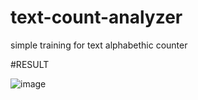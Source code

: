 # text-count-analyzer
simple training for text alphabethic counter

#RESULT


![image](https://user-images.githubusercontent.com/56288323/116874956-55131680-ac44-11eb-9a06-8a6fa7d166bf.png)
